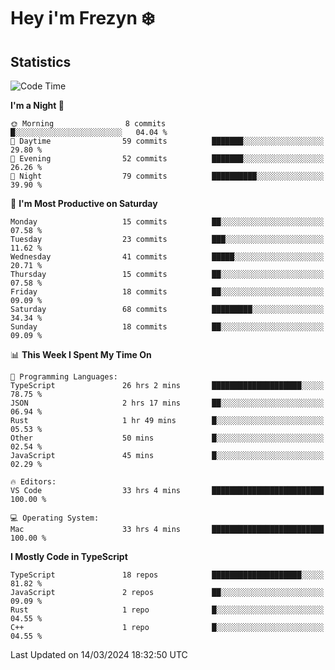 # Hey i'm Frezyn ❄️


## Statistics
<!--START_SECTION:waka-->
![Code Time](http://img.shields.io/badge/Code%20Time-236%20hrs%2039%20mins-blue)

**I'm a Night 🦉** 

```text
🌞 Morning                8 commits           █░░░░░░░░░░░░░░░░░░░░░░░░   04.04 % 
🌆 Daytime                59 commits          ███████░░░░░░░░░░░░░░░░░░   29.80 % 
🌃 Evening                52 commits          ███████░░░░░░░░░░░░░░░░░░   26.26 % 
🌙 Night                  79 commits          ██████████░░░░░░░░░░░░░░░   39.90 % 
```
📅 **I'm Most Productive on Saturday** 

```text
Monday                   15 commits          ██░░░░░░░░░░░░░░░░░░░░░░░   07.58 % 
Tuesday                  23 commits          ███░░░░░░░░░░░░░░░░░░░░░░   11.62 % 
Wednesday                41 commits          █████░░░░░░░░░░░░░░░░░░░░   20.71 % 
Thursday                 15 commits          ██░░░░░░░░░░░░░░░░░░░░░░░   07.58 % 
Friday                   18 commits          ██░░░░░░░░░░░░░░░░░░░░░░░   09.09 % 
Saturday                 68 commits          █████████░░░░░░░░░░░░░░░░   34.34 % 
Sunday                   18 commits          ██░░░░░░░░░░░░░░░░░░░░░░░   09.09 % 
```


📊 **This Week I Spent My Time On** 

```text
💬 Programming Languages: 
TypeScript               26 hrs 2 mins       ████████████████████░░░░░   78.75 % 
JSON                     2 hrs 17 mins       ██░░░░░░░░░░░░░░░░░░░░░░░   06.94 % 
Rust                     1 hr 49 mins        █░░░░░░░░░░░░░░░░░░░░░░░░   05.53 % 
Other                    50 mins             █░░░░░░░░░░░░░░░░░░░░░░░░   02.54 % 
JavaScript               45 mins             █░░░░░░░░░░░░░░░░░░░░░░░░   02.29 % 

🔥 Editors: 
VS Code                  33 hrs 4 mins       █████████████████████████   100.00 % 

💻 Operating System: 
Mac                      33 hrs 4 mins       █████████████████████████   100.00 % 
```

**I Mostly Code in TypeScript** 

```text
TypeScript               18 repos            ████████████████████░░░░░   81.82 % 
JavaScript               2 repos             ██░░░░░░░░░░░░░░░░░░░░░░░   09.09 % 
Rust                     1 repo              █░░░░░░░░░░░░░░░░░░░░░░░░   04.55 % 
C++                      1 repo              █░░░░░░░░░░░░░░░░░░░░░░░░   04.55 % 
```




 Last Updated on 14/03/2024 18:32:50 UTC
<!--END_SECTION:waka-->

